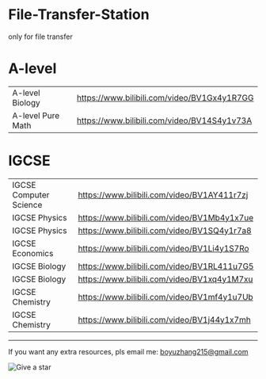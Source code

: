 # File-Transfer-Station
only for file transfer

# A-level
|                             |                                             |
| --------------------------- | ------------------------------------------- |
| A-level Biology             | https://www.bilibili.com/video/BV1Gx4y1R7GG |
| A-level Pure Math           | https://www.bilibili.com/video/BV14S4y1v73A |
# IGCSE
|                        |                                             |
| ---------------------- | ------------------------------------------- |
| IGCSE Computer Science | https://www.bilibili.com/video/BV1AY411r7zj |
| IGCSE Physics          | https://www.bilibili.com/video/BV1Mb4y1x7ue |
| IGCSE Physics          | https://www.bilibili.com/video/BV1SQ4y1r7a8 |
| IGCSE Economics        | https://www.bilibili.com/video/BV1Li4y1S7Ro |
| IGCSE Biology          | https://www.bilibili.com/video/BV1RL411u7G5 |
| IGCSE Biology          | https://www.bilibili.com/video/BV1xq4y1M7xu |
| IGCSE Chemistry        | https://www.bilibili.com/video/BV1mf4y1u7Ub |
| IGCSE Chemistry        | https://www.bilibili.com/video/BV1j44y1x7mh |

---

If you want any extra resources, pls email me: boyuzhang215@gmail.com

![Give a star](https://raw.githubusercontent.com/zby215/File-Transfer-Station/main/Resource/give_a_star.png)